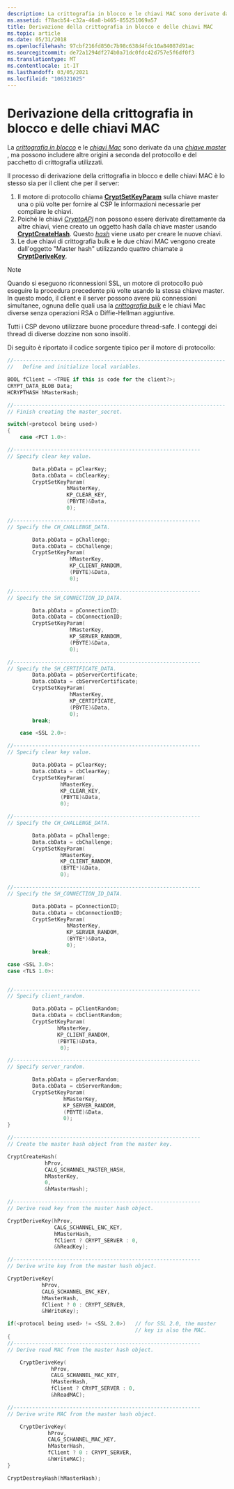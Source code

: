 ```yaml
---
description: La crittografia in blocco e le chiavi MAC sono derivate da una chiave master, ma possono includere altre origini a seconda del protocollo e del pacchetto di crittografia utilizzati.
ms.assetid: f78acb54-c32a-46a8-b465-855251069a57
title: Derivazione della crittografia in blocco e delle chiavi MAC
ms.topic: article
ms.date: 05/31/2018
ms.openlocfilehash: 97cbf216fd850c7b98c638d4fdc10a84087d91ac
ms.sourcegitcommit: de72a1294df274b0a71dc0fdc42d757e5f6df0f3
ms.translationtype: MT
ms.contentlocale: it-IT
ms.lasthandoff: 03/05/2021
ms.locfileid: "106321025"
---
```

# <a name="deriving-bulk-encryption-and-mac-keys"></a>Derivazione della crittografia in blocco e delle chiavi MAC

La [*crittografia in blocco*](../secgloss/b-gly.md) e le [*chiavi Mac*](../secgloss/m-gly.md) sono derivate da una [*chiave master*](../secgloss/m-gly.md) , ma possono includere altre origini a seconda del protocollo e del pacchetto di crittografia utilizzati.

Il processo di derivazione della crittografia in blocco e delle chiavi MAC è lo stesso sia per il client che per il server:

1.  Il motore di protocollo chiama [**CryptSetKeyParam**](/windows/desktop/api/Wincrypt/nf-wincrypt-cryptsetkeyparam) sulla chiave master una o più volte per fornire al CSP le informazioni necessarie per compilare le chiavi.
2.  Poiché le chiavi [*CryptoAPI*](../secgloss/c-gly.md) non possono essere derivate direttamente da altre chiavi, viene creato un oggetto hash dalla chiave master usando [**CryptCreateHash**](/windows/desktop/api/Wincrypt/nf-wincrypt-cryptcreatehash). Questo [*hash*](../secgloss/h-gly.md) viene usato per creare le nuove chiavi.
3.  Le due chiavi di crittografia bulk e le due chiavi MAC vengono create dall'oggetto "Master hash" utilizzando quattro chiamate a [**CryptDeriveKey**](/windows/desktop/api/Wincrypt/nf-wincrypt-cryptderivekey).

> [!Note]
> Quando si eseguono riconnessioni SSL, un motore di protocollo può eseguire la procedura precedente più volte usando la stessa chiave master. In questo modo, il client e il server possono avere più connessioni simultanee, ognuna delle quali usa la [*crittografia bulk*](../secgloss/b-gly.md) e le chiavi Mac diverse senza operazioni RSA o Diffie-Hellman aggiuntive.
> 
> Tutti i CSP devono utilizzare buone procedure thread-safe. I conteggi dei thread di diverse dozzine non sono insoliti.

 

Di seguito è riportato il codice sorgente tipico per il motore di protocollo:


```C++
//--------------------------------------------------------------------
//   Define and initialize local variables.

BOOL fClient = <TRUE if this is code for the client?>;
CRYPT_DATA_BLOB Data;
HCRYPTHASH hMasterHash;

//--------------------------------------------------------------------
// Finish creating the master_secret.

switch(<protocol being used>)
{
    case <PCT 1.0>:

//------------------------------------------------------------
// Specify clear key value.

        Data.pbData = pClearKey;
        Data.cbData = cbClearKey;
        CryptSetKeyParam(
                   hMasterKey, 
                   KP_CLEAR_KEY, 
                   (PBYTE)&Data, 
                   0);

//------------------------------------------------------------
// Specify the CH_CHALLENGE_DATA.

        Data.pbData = pChallenge;
        Data.cbData = cbChallenge;
        CryptSetKeyParam(
                    hMasterKey, 
                    KP_CLIENT_RANDOM, 
                    (PBYTE)&Data, 
                    0);

//------------------------------------------------------------
// Specify the SH_CONNECTION_ID_DATA.

        Data.pbData = pConnectionID;
        Data.cbData = cbConnectionID;
        CryptSetKeyParam(
                    hMasterKey, 
                    KP_SERVER_RANDOM, 
                    (PBYTE)&Data, 
                    0);

//------------------------------------------------------------
// Specify the SH_CERTIFICATE_DATA.
        Data.pbData = pbServerCertificate;
        Data.cbData = cbServerCertificate;
        CryptSetKeyParam(
                    hMasterKey, 
                    KP_CERTIFICATE, 
                    (PBYTE)&Data, 
                    0);
        break;

    case <SSL 2.0>:

//------------------------------------------------------------
// Specify clear key value.

        Data.pbData = pClearKey;
        Data.cbData = cbClearKey;
        CryptSetKeyParam(
                 hMasterKey, 
                 KP_CLEAR_KEY, 
                 (PBYTE)&Data, 
                 0);

//------------------------------------------------------------
// Specify the CH_CHALLENGE_DATA.

        Data.pbData = pChallenge;
        Data.cbData = cbChallenge;
        CryptSetKeyParam(
                 hMasterKey, 
                 KP_CLIENT_RANDOM,
                 (BYTE*)&Data, 
                 0);

//------------------------------------------------------------
// Specify the SH_CONNECTION_ID_DATA.

        Data.pbData = pConnectionID;
        Data.cbData = cbConnectionID;
        CryptSetKeyParam(
                   hMasterKey, 
                   KP_SERVER_RANDOM,
                   (BYTE*)&Data, 
                   0);
        break;

case <SSL 3.0>:
case <TLS 1.0>:


//------------------------------------------------------------
// Specify client_random.

        Data.pbData = pClientRandom;
        Data.cbData = cbClientRandom;
        CryptSetKeyParam(
                hMasterKey, 
                KP_CLIENT_RANDOM, 
                (PBYTE)&Data, 
                 0);

//------------------------------------------------------------
// Specify server_random.

        Data.pbData = pServerRandom;
        Data.cbData = cbServerRandom;
        CryptSetKeyParam(
                  hMasterKey, 
                  KP_SERVER_RANDOM, 
                  (PBYTE)&Data, 
                  0);
}

//------------------------------------------------------------
// Create the master hash object from the master key.

CryptCreateHash(
            hProv, 
            CALG_SCHANNEL_MASTER_HASH,
            hMasterKey, 
            0, 
            &hMasterHash);

//------------------------------------------------------------
// Derive read key from the master hash object.

CryptDeriveKey(hProv, 
               CALG_SCHANNEL_ENC_KEY, 
               hMasterHash,
               fClient ? CRYPT_SERVER : 0,
               &hReadKey);

//------------------------------------------------------------
// Derive write key from the master hash object.

CryptDeriveKey(
           hProv,
           CALG_SCHANNEL_ENC_KEY,
           hMasterHash,
           fClient ? 0 : CRYPT_SERVER,
           &hWriteKey);

if(<protocol being used> != <SSL 2.0>)   // for SSL 2.0, the master 
                                         // key is also the MAC.
{
//------------------------------------------------------------
// Derive read MAC from the master hash object.

    CryptDeriveKey(
              hProv,
              CALG_SCHANNEL_MAC_KEY,
              hMasterHash,
              fClient ? CRYPT_SERVER : 0,
              &hReadMAC);

//------------------------------------------------------------
// Derive write MAC from the master hash object.

    CryptDeriveKey(
             hProv,
             CALG_SCHANNEL_MAC_KEY,
             hMasterHash,
             fClient ? 0 : CRYPT_SERVER,
             &hWriteMAC);
}

CryptDestroyHash(hMasterHash);
```



 

 
